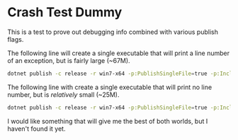 # Crash Test Dummy

This is a test to prove out debugging info combined with various publish flags.

The following line will create a single executable that will print a line number of an exception, but is fairly large (~67M).

~~~bash
dotnet publish -c release -r win7-x64 -p:PublishSingleFile=true -p:IncludeSymbolsInSingleFile=true -o .
~~~

The following line with create a single executable that will print no line number, but is *relatively* small (~25M).

~~~bash
dotnet publish -c release -r win7-x64 -p:PublishSingleFile=true -p:IncludeSymbolsInSingleFile=true -p:PublishTrimmed=true -o .
~~~

I would like something that will give me the best of both worlds, but I haven't found it yet.
